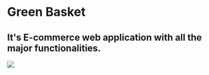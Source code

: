 # Green Basket
<h2>It's E-commerce web application with all the major functionalities. </h2>
<img src="C:\Users\cheta\OneDrive\Desktop\Masai\Projects\Unit 4\Project\savvy-kettle_788\Frontend\Images\amul.webp">
